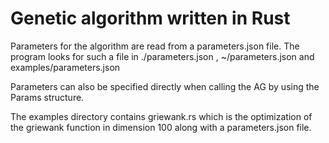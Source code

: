 # Genetic algorithm written in Rust
Parameters for the algorithm are read from a parameters.json file. The program looks for such a file in ./parameters.json , ~/parameters.json and examples/parameters.json

Parameters can also be specified directly when calling the AG by using the Params structure.

The examples directory contains griewank.rs which is the optimization of the griewank function in dimension 100 along with a parameters.json file.

